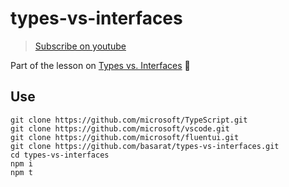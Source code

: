 # types-vs-interfaces
> [Subscribe on youtube](https://www.youtube.com/basaratali)

Part of the lesson on [Types vs. Interfaces](https://www.youtube.com/watch?v=IXAT3If0pGI) 🌹

## Use

```
git clone https://github.com/microsoft/TypeScript.git
git clone https://github.com/microsoft/vscode.git
git clone https://github.com/microsoft/fluentui.git
git clone https://github.com/basarat/types-vs-interfaces.git
cd types-vs-interfaces
npm i
npm t
```

